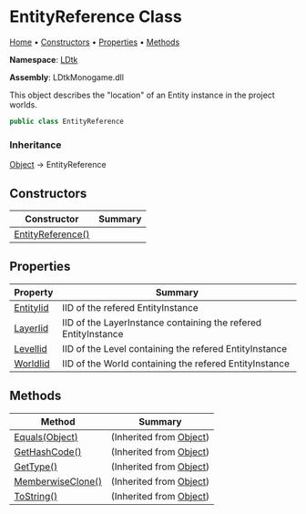 # EntityReference Class

[Home](../../README.md) &#x2022; [Constructors](#constructors) &#x2022; [Properties](#properties) &#x2022; [Methods](#methods)

**Namespace**: [LDtk](../README.md)

**Assembly**: LDtkMonogame\.dll

  
 This object describes the "location" of an Entity instance in the project worlds\. 

```csharp
public class EntityReference
```

### Inheritance

[Object](https://docs.microsoft.com/en-us/dotnet/api/system.object) &#x2192; EntityReference

## Constructors

| Constructor | Summary |
| ----------- | ------- |
| [EntityReference()](-ctor/README.md) | |

## Properties

| Property | Summary |
| -------- | ------- |
| [EntityIid](EntityIid/README.md) |  IID of the refered EntityInstance  |
| [LayerIid](LayerIid/README.md) |  IID of the LayerInstance containing the refered EntityInstance  |
| [LevelIid](LevelIid/README.md) |  IID of the Level containing the refered EntityInstance  |
| [WorldIid](WorldIid/README.md) |  IID of the World containing the refered EntityInstance  |

## Methods

| Method | Summary |
| ------ | ------- |
| [Equals(Object)](https://docs.microsoft.com/en-us/dotnet/api/system.object.equals) |  \(Inherited from [Object](https://docs.microsoft.com/en-us/dotnet/api/system.object)\) |
| [GetHashCode()](https://docs.microsoft.com/en-us/dotnet/api/system.object.gethashcode) |  \(Inherited from [Object](https://docs.microsoft.com/en-us/dotnet/api/system.object)\) |
| [GetType()](https://docs.microsoft.com/en-us/dotnet/api/system.object.gettype) |  \(Inherited from [Object](https://docs.microsoft.com/en-us/dotnet/api/system.object)\) |
| [MemberwiseClone()](https://docs.microsoft.com/en-us/dotnet/api/system.object.memberwiseclone) |  \(Inherited from [Object](https://docs.microsoft.com/en-us/dotnet/api/system.object)\) |
| [ToString()](https://docs.microsoft.com/en-us/dotnet/api/system.object.tostring) |  \(Inherited from [Object](https://docs.microsoft.com/en-us/dotnet/api/system.object)\) |

